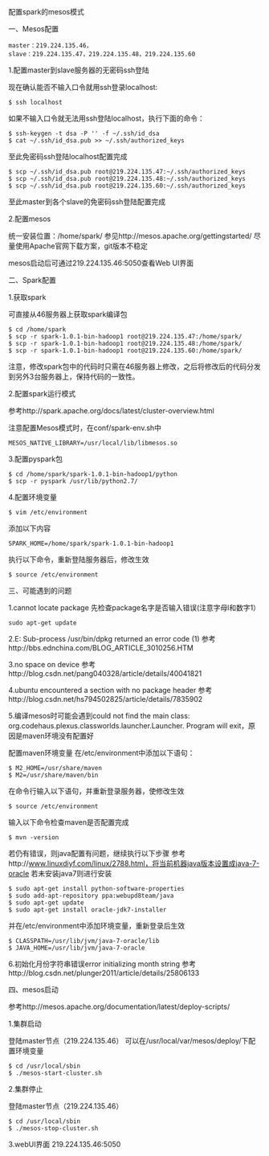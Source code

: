 配置spark的mesos模式

一、Mesos配置
```
master：219.224.135.46，
slave：219.224.135.47，219.224.135.48，219.224.135.60
```

1.配置master到slave服务器的无密码ssh登陆

现在确认能否不输入口令就用ssh登录localhost:
```
$ ssh localhost
```

如果不输入口令就无法用ssh登陆localhost，执行下面的命令：
```
$ ssh-keygen -t dsa -P '' -f ~/.ssh/id_dsa 
$ cat ~/.ssh/id_dsa.pub >> ~/.ssh/authorized_keys
```
至此免密码ssh登陆localhost配置完成

```
$ scp ~/.ssh/id_dsa.pub root@219.224.135.47:~/.ssh/authorized_keys
$ scp ~/.ssh/id_dsa.pub root@219.224.135.48:~/.ssh/authorized_keys
$ scp ~/.ssh/id_dsa.pub root@219.224.135.60:~/.ssh/authorized_keys
```
至此master到各个slave的免密码ssh登陆配置完成

2.配置mesos

统一安装位置：/home/spark/
参见http://mesos.apache.org/gettingstarted/
尽量使用Apache官网下载方案，git版本不稳定

mesos启动后可通过219.224.135.46:5050查看Web UI界面

二、Spark配置

1.获取spark

可直接从46服务器上获取spark编译包
```
$ cd /home/spark
$ scp -r spark-1.0.1-bin-hadoop1 root@219.224.135.47:/home/spark/
$ scp -r spark-1.0.1-bin-hadoop1 root@219.224.135.48:/home/spark/
$ scp -r spark-1.0.1-bin-hadoop1 root@219.224.135.60:/home/spark/
```
注意，修改spark包中的代码时只需在46服务器上修改，之后将修改后的代码分发到另外3台服务器上，保持代码的一致性。

2.配置spark运行模式

参考http://spark.apache.org/docs/latest/cluster-overview.html

注意配置Mesos模式时，在conf/spark-env.sh中

```
MESOS_NATIVE_LIBRARY=/usr/local/lib/libmesos.so
```

3.配置pyspark包
```
$ cd /home/spark/spark-1.0.1-bin-hadoop1/python
$ scp -r pyspark /usr/lib/python2.7/
```
4.配置环境变量

```
$ vim /etc/environment
```
添加以下内容
```
SPARK_HOME=/home/spark/spark-1.0.1-bin-hadoop1
```
执行以下命令，重新登陆服务器后，修改生效
```
$ source /etc/environment
```


三、可能遇到的问题

1.cannot locate package
先检查package名字是否输入错误(注意字母l和数字1）
```
sudo apt-get update
```
2.E: Sub-process /usr/bin/dpkg returned an error code (1)
参考http://bbs.ednchina.com/BLOG_ARTICLE_3010256.HTM

3.no space on device
参考http://blog.csdn.net/pang040328/article/details/40041821

4.ubuntu encountered a section with no package header
参考http://blog.csdn.net/hs794502825/article/details/7835902

5.编译mesos时可能会遇到could not find the main class: org.codehaus.plexus.classworlds.launcher.Launcher. Program will exit，原因是maven环境没有配置好

配置maven环境变量
在/etc/environment中添加以下语句：
```
$ M2_HOME=/usr/share/maven
$ M2=/usr/share/maven/bin
```
在命令行输入以下语句，并重新登录服务器，使修改生效
```
$ source /etc/environment
```
输入以下命令检查maven是否配置完成
```
$ mvn -version
```
若仍有错误，则java配置有问题，继续执行以下步骤
参考http://www.linuxdiyf.com/linux/2788.html，将当前机器java版本设置成java-7-oracle
若未安装java7则进行安装
```
$ sudo apt-get install python-software-properties
$ sudo add-apt-repository ppa:webupd8team/java
$ sudo apt-get update
$ sudo apt-get install oracle-jdk7-installer
```
并在/etc/environment中添加环境变量，重新登录后生效
```
$ CLASSPATH=/usr/lib/jvm/java-7-oracle/lib
$ JAVA_HOME=/usr/lib/jvm/java-7-oracle
```

6.初始化月份字符串错误error initializing month string
参考http://blog.csdn.net/plunger2011/article/details/25806133

四、mesos启动

参考http://mesos.apache.org/documentation/latest/deploy-scripts/

1.集群启动

登陆master节点（219.224.135.46）
可以在/usr/local/var/mesos/deploy/下配置环境变量
```
$ cd /usr/local/sbin
$ ./mesos-start-cluster.sh
```
2.集群停止

登陆master节点（219.224.135.46）
```
$ cd /usr/local/sbin
$ ./mesos-stop-cluster.sh
```
3.webUI界面
219.224.135.46:5050
